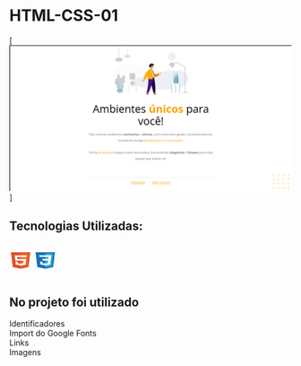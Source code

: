 # HTML-CSS-01
[<img src="img/HTML-CSS-01.png" alt="imagem da página HTML com CSS 1">]
## Tecnologias Utilizadas:
<div style="display: inline_block"><br>
  <img align="center" alt="HTML" height="30" width="40" src="https://raw.githubusercontent.com/devicons/devicon/master/icons/html5/html5-original.svg">
  <img align="center" alt="CSS" height="30" width="40" src="https://raw.githubusercontent.com/devicons/devicon/master/icons/css3/css3-original.svg">
</div><br>

## No projeto foi utilizado<br>
Identificadores<br>
Import do Google Fonts<br>
Links<br>
Imagens<br>

